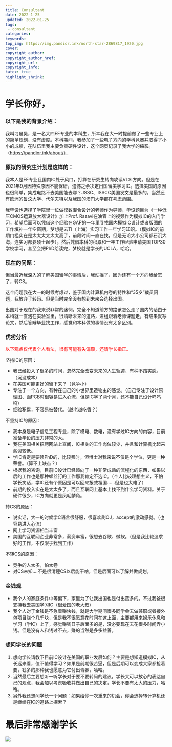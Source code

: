 ```yaml
---
title: Consultant
date: 2022-1-25
updated: 2022-01-25
tags:
 - consultant
categories:
keywords:
top_img: https://img.pandior.ink/north-star-2869817_1920.jpg
cover: 
copyright_author: 
copyright_author_href: 
copyright_url: 
copyright_info: 
katex: true 
highlight_shrink: 
---
```


# 学长你好，

### 以下是我的背景介绍：

我叫刁晨昊，是一名大四EE专业的本科生，所幸我在大一时提前做了一些专业上的简单规划，没有虚度。本科期间，我参加了一些电子方向的学科竞赛并取得了小小的成绩，在队伍里我主要负责硬件设计，这个网页记录了我大学的缩影。（https://pandior.ink/about/）

### 原拟的研究生计划是这样的：

我本人是EE专业且国内IC处于风口，打算在研究生转向攻读VLSI方向。但是在2021年9月因特殊原因不能保研，遗憾之余决定出国留美学习IC。选择美国的原因也很简单，集成电路不去美国能去哪？JSSC、ISSCC美国发文是最多的，当然还有欧洲的鲁汶大学、代尔夫特以及我国的澳门大学都在考虑范围。

我毕设也选择了学院里一位做模数混合设计的老师作为导师，毕设题目为《一种低压CMOS运算放大器设计》加上Prof. Razavi在油管上的视频作为模拟IC的入门学习，希望后面可以凭借这个经验在GAP的一年里寻找国内模拟IC设计或者版图的工作填补一年空窗期，梦想是去TI（上海）实习工作一年学习知识。（模拟IC的前期门槛实在是太太太太太太高了，前段时间一直在找，但是无论大小公司都石沉大海，连实习都要硕士起步），然后凭借本科的积累和一年工作经验申请美国TOP30学校学习，甚至会把PhD给读完，梦校就是学长的UCLA，哈哈。

### 现在的问题：

但当最近我深入的了解美国留学的事情后，我动摇了，因为还有一个方向我给忘了，转CS。

这个问题我在大一的时候考虑过，鉴于国内计算机内卷的特性和“35岁”裁员问题，我放弃了转码。但是当时完全没有想到未来会选择出国。

出国对于现在的我来说非常的迷惘，完全不知道前方的路该怎么走？国内的话由于本科就一直泡在实验室里，很清晰未来的道路，进组跟着老师课题走，有结果就写论文，然后答辩毕业找工作，感觉和本科做的事情没有太多区别。

### 优劣分析

<font color='red'>以下观点仅代表个人看法，很有可能有失偏颇，还请学长指正。</font>

坚持IC的原因：

- 我已经投入了很多的时间，忽然完全改变未来的人生轨迹，有种不踏实感。（沉没成本）
- 在美国可能更好的留下来？（竞争小）
- 专注于一个方向，有种在自己的小世界里造物主的感觉。（自己专注于设计原理图、画PCB时很容易进入心流，但是IC学了两个月，还不能自己设计呜呜呜）
- 经验积累，不容易被替代。（越老越吃香？）

不坚持IC的原因：

- 我本身是电子信息工程专业，除了模电、数电，没有学过IC方向的内容，目前准备毕设的压力非常的大。
- 我在美国相关招聘网站上查阅，IC相关的工作岗位较少，并且和计算机比起来薪资较低。
- 学IC肯定是要读PhD的，比较费时，但博士对我来说不仅是个学位，更是一种荣誉。（算不上缺点？）
- 根据我的咨询，目前IC设计已经趋向于一种非常成熟的流程化的东西，如果以后的工作也是那种螺丝钉的工作那我肯定不选IC。（个人比较理想主义，不怕学长笑话，学IC还有个原因是可以回来报效祖国......但是也太难了）
- 前期的投入实在是太太多了，而且互联网上基本上找不到什么学习资料。关于硬件很少，IC方向就更是凤毛麟角。

转CS的原因：

- 说实话，大一的时候学C语言很舒服，很喜欢刷OJ，accept的激动感觉。（也容易进入心流）
- 网上学习资源相当丰富
- 美国的互联网企业非常多，薪资丰富，很想去谷歌、微软。（但是我比较追求好的工作，不仅限于找到工作）

不转CS的原因：

- 竞争的人太多，怕太卷
- 对CS未知....不是很清楚CS以后能干啥，但是后面可以了解并做规划。

### 金钱观

- 我个人的家庭条件中等偏下，家里为了让我出国也是付出蛮多的。不过我爸很支持我去美国学习IC（很爱国的老大叔）
- 我个人对于金钱是不急着赚快钱，就是大学期间很多同学会去做兼职或者接外包项目赚个几千块，但是我不很愿意花时间在这上面，主要都用来娱乐休息和学习（学IC）上了，感觉赚钱日子后面多的是，没必要现在去花很多时间弄小钱。但是没有人和钱过不去，赚的当然是多多益善。

### 想问学长的问题

1. 想向学长请教下目前IC设计在美国的职业发展如何？主要是想知道模拟IC，从长远来看，值不值得学习？如果是前期很苦逼，但是后期可以变成大家都抢着要，钱多的那种我也愿意为它付出青春，哈哈。
2. 当然最后主要想听一听学长对于要不要转码的建议，学长大可以放心的表达自己的观点，我会加以考虑吸收并做出自己的决定，学长不要有太大的压力，哈哈。
3. 另外我还想问学长一个问题：如果给你一次重来的机会，你会选择转计算机还是继续在IC的道路上探索？

# 最后非常感谢学长

![](https://img.pandior.ink/download.jfif?imageMogr2/auto-orient/format/png/blur/1x0/quality/100|watermark/2/text/cGFuZGlvci5pbms=/font/dmlqYXlh/fontsize/1760/fill/IzdFOEM4QQ==/dissolve/65/gravity/SouthEast/dx/20/dy/20|imageslim)


